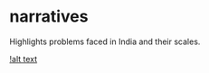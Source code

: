 # narratives
Highlights problems faced in India and their scales.

[!alt text](https://github.com/sanjeevmk/narratives/blob/master/problem_v_narratives_nobg_verysmall.png?raw=true)
